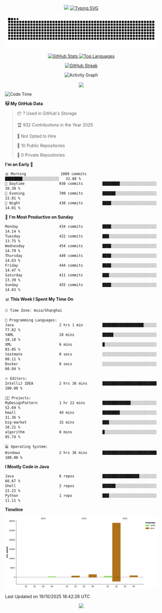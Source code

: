 <!-- -->

<p align="center">
<img src="https://capsule-render.vercel.app/api?type=waving&color=timeGradient&height=300&&section=header&text=HI%20THEME!&fontSize=90&fontAlign=50&fontAlignY=30&desc=I%20am%20AlfonsoKevin!&descAlign=50&descSize=30&descAlignY=60&animation=twinkling" />
    <a align="center" href="https://www.kaijavademo.top/"><img src="https://readme-typing-svg.demolab.com?font=Fira+Code&center=true&pause=1000&width=435&lines=Welcome+to+my+GitHub+profile+page!;%E6%AC%A2%E8%BF%8E%E6%9D%A5%E5%88%B0%E6%88%91%E7%9A%84GitHub%E4%B8%BB%E9%A1%B5%EF%BC%81" alt="Typing SVG" height=200 /> </a>
</p>
 <p align="center"><img src="https://raw.githubusercontent.com/AlfonsoKevin/AlfonsoKevin/output/github-contribution-grid-snake.svg"></p>

</p>


<p align="center" >
  <a href="https://github.com/AlfonsoKevin">  
    <img src="https://github-readme-stats.vercel.app/api/?username=AlfonsoKevin&layout=compact&border_radius=20" width="400"  alt="GitHub Stats" />
  </a>
  <a href="https://www.kaijavademo.top/">
    <img src="https://github-readme-stats.vercel.app/api/top-langs/?username=AlfonsoKevin&layout=compact&border_radius=20" width=400 alt="Top Languages"/>
  </a>
</p>


<p align="center">
    <a href="https://github.com/AlfonsoKevin">
    <img src="https://streak-stats.demolab.com?user=AlfonsoKevin&theme=transparent&hide_border=false%C2%A0%C2%A0%E5%81%87&short_numbers=false%C2%A0%C2%A0%E5%81%87&card_width=595&card_height=234" height="400"  alt="GitHub Streak" />
    </a>
</p>



<p align="center">
    <img width="800" src="https://github-readme-activity-graph.vercel.app/graph?username=AlfonsoKevin&theme=github-compact&hide_border=true&area=true&from=2024-06-01&to=2024-12-31&grid=false&custom_title=Activity%20Graph" alt="Activity Graph" title="Activity Graph" />
</p> 




<p align="center">
	<img align="center" src="https://skillicons.dev/icons?i=idea,java,mysql,redis,spring,rocket,html,css,js,react,linux,py,c,clion,docker,md,stackoverflow&theme=light" />    
</p>


<!--START_SECTION:waka-->
![Code Time](http://img.shields.io/badge/Code%20Time-259%20hrs%2032%20mins-blue)

**🐱 My GitHub Data** 

> 📦 ? Used in GitHub's Storage 
 > 
> 🏆 932 Contributions in the Year 2025
 > 
> 🚫 Not Opted to Hire
 > 
> 📜 10 Public Repositories 
 > 
> 🔑 0 Private Repositories 
 > 
**I'm an Early 🐤** 

```text
🌞 Morning                1009 commits        ████████░░░░░░░░░░░░░░░░░   32.88 % 
🌆 Daytime                930 commits         ████████░░░░░░░░░░░░░░░░░   30.30 % 
🌃 Evening                700 commits         ██████░░░░░░░░░░░░░░░░░░░   22.81 % 
🌙 Night                  430 commits         ████░░░░░░░░░░░░░░░░░░░░░   14.01 % 
```
📅 **I'm Most Productive on Sunday** 

```text
Monday                   434 commits         ████░░░░░░░░░░░░░░░░░░░░░   14.14 % 
Tuesday                  422 commits         ███░░░░░░░░░░░░░░░░░░░░░░   13.75 % 
Wednesday                454 commits         ████░░░░░░░░░░░░░░░░░░░░░   14.79 % 
Thursday                 449 commits         ████░░░░░░░░░░░░░░░░░░░░░   14.63 % 
Friday                   444 commits         ████░░░░░░░░░░░░░░░░░░░░░   14.47 % 
Saturday                 411 commits         ███░░░░░░░░░░░░░░░░░░░░░░   13.39 % 
Sunday                   455 commits         ████░░░░░░░░░░░░░░░░░░░░░   14.83 % 
```


📊 **This Week I Spent My Time On** 

```text
🕑︎ Time Zone: Asia/Shanghai

💬 Programming Languages: 
Java                     2 hrs 1 min         ███████████████████░░░░░░   77.82 % 
YAML                     28 mins             █████░░░░░░░░░░░░░░░░░░░░   18.18 % 
XML                      6 mins              █░░░░░░░░░░░░░░░░░░░░░░░░   03.85 % 
textmate                 0 secs              ░░░░░░░░░░░░░░░░░░░░░░░░░   00.11 % 
Docker                   0 secs              ░░░░░░░░░░░░░░░░░░░░░░░░░   00.04 % 

🔥 Editors: 
IntelliJ IDEA            2 hrs 36 mins       █████████████████████████   100.00 % 

🐱‍💻 Projects: 
MyDesignPattern          1 hr 22 mins        █████████████░░░░░░░░░░░░   52.69 % 
hmall                    49 mins             ████████░░░░░░░░░░░░░░░░░   31.36 % 
big-market               15 mins             ███░░░░░░░░░░░░░░░░░░░░░░   10.21 % 
algorithm                8 mins              █░░░░░░░░░░░░░░░░░░░░░░░░   05.74 % 

💻 Operating System: 
Windows                  2 hrs 36 mins       █████████████████████████   100.00 % 
```

**I Mostly Code in Java** 

```text
Java                     6 repos             █████████████████░░░░░░░░   66.67 % 
Shell                    2 repos             ██████░░░░░░░░░░░░░░░░░░░   22.22 % 
Python                   1 repo              ███░░░░░░░░░░░░░░░░░░░░░░   11.11 % 
```



**Timeline**

![Lines of Code chart](https://raw.githubusercontent.com/AlfonsoKevin/AlfonsoKevin/main/assets/bar_graph.png)


 Last Updated on 19/10/2025 18:42:26 UTC
<!--END_SECTION:waka-->

<p align="center">
    <a href="https://github.com/AlfonsoKevin"></a><img src="https://img.shields.io/badge/GitHub-grey?logo=github" />
</p>
